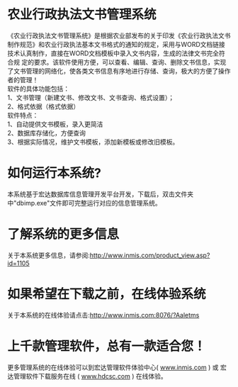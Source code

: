 # 农业行政执法文书管理系统

《农业行政执法文书管理系统》是根据农业部发布的关于印发《农业行政执法文书制作规范》和农业行政执法基本文书格式的通知的规定，采用与WORD文档链接技术认真制作，直接在WORD文档模板中录入文书内容，生成的法律文书完全符合规 定的要求。该软件使用方便，可以查看、编辑、查询、删除文书信息，实现了文书管理的网络化，使各类文书信息有序地进行存储、查询，极大的方便了操作者的管理！  
软件的具体功能包括：  
1、文书管理（新建文书、修改文书、文书查询、格式设置）；  
2、格式依据（格式依据）  
软件特点：  
1、自动提供文书模板，录入更简洁  
2、数据库存储化，方便查询  
3、根据实际情况，维护文书模板，添加新模板或修改旧模板。  

# 如何运行本系统?

本系统基于宏达数据库信息管理开发平台开发，下载后，双击文件夹中"dbimp.exe"文件即可完整运行对应的信息管理系统。

# 了解系统的更多信息

关于本系统更多信息，请参阅:http://www.inmis.com/product_view.asp?id=1105

# 如果希望在下载之前，在线体验系统

关于本系统的在线体验请点击:http://www.inmis.com:8076/?Aaletms

# 上千款管理软件，总有一款适合您！

更多管理系统的在线体验可以到宏达管理软件体验中心( www.inmis.com ) 或 宏达管理软件下载服务在线 ( www.hdcsc.com ) 在线体验。


